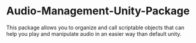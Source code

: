 # Audio-Management-Unity-Package
This package allows you to organize and call scriptable objects that can help you play and manipulate audio in an easier way than default unity. 
